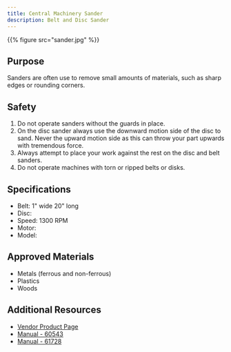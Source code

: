 ```yaml
---
title: Central Machinery Sander
description: Belt and Disc Sander
---
```


{{% figure src="sander.jpg" %}}

## Purpose
Sanders are often use to remove small amounts of materials, such as sharp edges or rounding corners.

## Safety
1. Do not operate sanders without the guards in place.
2. On the disc sander always use the downward motion side of the disc to sand. Never the upward motion side as this can throw your part upwards with tremendous force.
3. Always attempt to place your work against the rest on the disc and belt sanders.
4. Do not operate machines with torn or ripped belts or disks.


## Specifications
- Belt: 1" wide 20" long
- Disc:
- Speed: 1300 RPM
- Motor: 
- Model: 

## Approved Materials
- Metals (ferrous and non-ferrous)
- Plastics
- Woods

## Additional Resources
- [Vendor Product Page][1]
- [Manual - 60543][2]
- [Manual - 61728][3]

[1]: https://www.harborfreight.com/1-in-x-30-in-belt-sander-61728.html
<!-- Source: https://manuals.harborfreight.com/manuals/60000-60999/60543.pdf -->
[2]: 60543.pdf
<!-- Source: https://manuals.harborfreight.com/manuals/61000-61999/61728.pdf -->
[3]: 61728.pdf